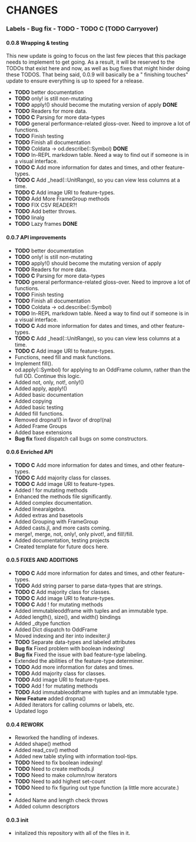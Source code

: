 # CHANGES
### Labels - Bug fix - TODO - TODO C (TODO Carryover)
#### 
#### 0.0.8 Wrapping & testing
This new update is going to focus on the last few pieces that this package needs to implement to get going. As a result, it will be reserved to the TODOs that exist here and now, as well as bug fixes that might hinder doing  these TODOS. That being said, 0.0.9 will basically be a " finishing touches" update to ensure everything is up to speed for a release.
- **TODO** better documentation
- **TODO** only! is still non-mutating
- **TODO** apply!() should become the mutating version of apply **DONE**
- **TODO** Readers for more data.
- **TODO C** Parsing for more data-types
- **TODO** general performance-related gloss-over. Need to improve a lot of functions.
- **TODO** Finish testing
- **TODO** Finish all documentation
- **TODO** Coldata -> od.describe(::Symbol) **DONE**
- **TODO** In-REPL markdown table. Need a way to find out if someone is in a visual interface.
-  **TODO C** Add more information for dates and times, and other feature-types.
-  **TODO C** Add _head(::UnitRange), so you can view less columns at a time.
-  **TODO C** Add image URI to feature-types.
-  **TODO** Add More FrameGroup methods
-  **TODO** FIX CSV READER?!
-  **TODO** Add better throws.
-  **TODO** linalg
-  **TODO** Lazy frames **DONE**
#### 0.0.7 API improvements
- **TODO** better documentation
- **TODO** only! is still non-mutating
- **TODO** apply!() should become the mutating version of apply
- **TODO** Readers for more data.
- **TODO C** Parsing for more data-types
- **TODO** general performance-related gloss-over. Need to improve a lot of functions.
- **TODO** Finish testing
- **TODO** Finish all documentation
- **TODO** Coldata -> od.describe(::Symbol)
- **TODO** In-REPL markdown table. Need a way to find out if someone is in a visual interface.
-  **TODO C** Add more information for dates and times, and other feature-types.
-  **TODO C** Add _head(::UnitRange), so you can view less columns at a time.
-  **TODO C** Add image URI to feature-types.
- Functions, need fill and mask functions.
- Implement fill().
- od.apply(::Symbol) for applying to an OddFrame column, rather than the full OD. Continue this logic.
- Added not, only, not!, only!()
- Added apply, apply!()
- Added basic documentation
- Added copying
- Added basic testing
- Added fill functions.
- Removed dropna!() in favor of drop!(na)
- Added Frame Groups
- Added base extensions
- **Bug fix** fixed dispatch call bugs on some constructors.
#### 0.0.6 Enriched API
- **TODO C** Add more information for dates and times, and other feature-types.
- **TODO C** Add majority class for classes.
- **TODO C** Add image URI to feature-types.
- Added ! for mutating methods
- Enhanced the methods file significantly.
- Added complex documentation.
- Added linearalgebra.
- Added extras and basetools
- Added Grouping with FrameGroup
- Added casts.jl, and more casts coming.
- merge!, merge, not, only!, only pivot!, and fill!/fill.
- Added documentation, testing projects
- Created template for future docs here.
#### 0.0.5 FIXES AND ADDITIONS
- **TODO C** Add more information for dates and times, and other feature-types.
- **TODO** Add string parser to parse data-types that are strings.
- **TODO C** Add majority class for classes.
- **TODO C** Add image URI to feature-types.
- **TODO C** Add ! for mutating methods
- Added immutableoddframe with tuples and an immutable type.
- Added length(), size(), and width() bindings
- Added _dtype function
- Added Dict dispatch to OddFrame
- Moved indexing and iter into indexiter.jl
- **TODO** Separate data-types and labeled attributes
- **Bug fix** Fixed problem with boolean indexing!
- **Bug fix** Fixed the issue with bad feature-type labeling.
- Extended the abilities of the feature-type determiner.
- **TODO** Add more information for dates and times.
- **TODO** Add majority class for classes.
- **TODO** Add image URI to feature-types.
- **TODO** Add ! for mutating methods
- **TODO** Add immutableoddframe with tuples and an immutable type.
- **New Feature** added dropna()
- Added iterators for calling columns or labels, etc.
- Updated logo
#### 0.0.4 REWORK
- Reworked the handling of indexes.
- Added shape() method
- Added read_csv() method
- Added new table styling with information tool-tips.
- **TODO** Need to fix boolean indexing!
- **TODO** Need to create methods.jl
- **TODO** Need to make column/row iterators
- **TODO** Need to add highest set-count
- **TODO** Need to fix figuring out type function (a little more accurate.)
-
- Added Name and length check throws
- Added column descriptors
#### 0.0.3 __init__
- initalized this repository with all of the files in it.
